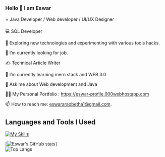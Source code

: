 ### Hello 👋 I am Eswar



⭐     Java Developer / Web developer / UI/UX Designer

💻     SQL Developer

🤔     Exploring new technologies and experimenting with various tools hacks.

💼     I’m currently looking for job.

✍️     Technical Article Writer

🌱     I’m currently learning mern stack and WEB 3.0

💬     Ask me about Web development and Java

👨‍💻     My Personal Portfolio : https://eswar-profile.000webhostapp.com

📫 How to reach me:  eswararaobetha1@gmail.com.



## Languages and Tools I Used

[![My Skills](https://skills.thijs.gg/icons?i=react,html,css,js,bootstrap,php,mysql,c,java,git,github,jquery,postgres,nextjs,figma,tailwind,spring)](https://skills.thijs.gg)



[![Eswar's GitHub stats](https://github-readme-stats.vercel.app/api?username=Royal-Code-Master)]                                     
![Top Langs](https://github-readme-stats.vercel.app/api/top-langs/?username=Royal-Code-Master&layout=compact)




